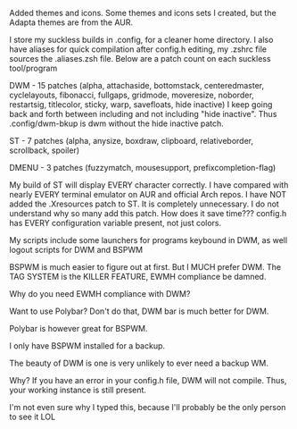 Added themes and icons. Some themes and icons sets I created, but the Adapta themes are from the AUR.

I store my suckless builds in .config, for a cleaner home directory.
I also have aliases for quick compilation after config.h editing, my .zshrc file sources the .aliases.zsh file. Below are a patch count on each suckless tool/program

DWM - 15 patches (alpha, attachaside, bottomstack, centeredmaster, cyclelayouts, fibonacci, fullgaps, gridmode, moveresize, noborder, restartsig, titlecolor, sticky, warp, savefloats, hide inactive) I keep going back and forth between including and not including "hide inactive". Thus .config/dwm-bkup is dwm without the hide inactive patch.

ST - 7 patches (alpha, anysize, boxdraw, clipboard, relativeborder, scrollback, spoiler)

DMENU - 3 patches (fuzzymatch, mousesupport, prefixcompletion-flag)

My build of ST will display EVERY character correctly. I have compared with nearly EVERY terminal emulator on AUR and official Arch repos. I have NOT added the .Xresources patch to ST. It is completely unnecessary. I do not understand why so many add this patch. How does it save time??? config.h has EVERY configuration variable present, not just colors.

My scripts include some launchers for programs keybound in DWM, as well logout scripts for DWM and BSPWM

BSPWM is much easier to figure out at first. But I MUCH prefer DWM. The TAG SYSTEM is the KILLER FEATURE, EWMH compliance be damned.

Why do you need EWMH compliance with DWM?

Want to use Polybar? Don't do that, DWM bar is much better for DWM.

Polybar is however great for BSPWM.

I only have BSPWM installed for a backup.

The beauty of DWM is one is very unlikely to ever need a backup WM.

Why? If you have an error in your config.h file, DWM will not compile. Thus, your working instance is still present.

I'm not even sure why I typed this, because I'll probably be the only person to see it LOL
